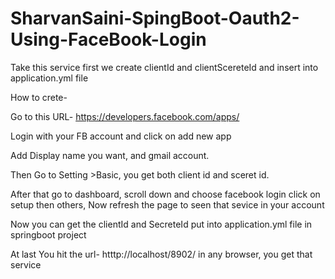 # SharvanSaini-SpingBoot-Oauth2-Using-FaceBook-Login


Take this service first we create clientId and clientScereteId and insert into application.yml file

How to crete-

Go to this URL- https://developers.facebook.com/apps/

Login with your FB account and click on add new app

Add Display name you want, and gmail account.

Then Go to Setting >Basic, you get both client id and sceret id.

After that go to dashboard, scroll down and choose facebook login click on setup then others, Now refresh the page to seen that sevice in your account

Now you can get the clientId and SecreteId put into application.yml file in springboot project


At last You hit the url- htttp://localhost/8902/ in any browser, you get that service
